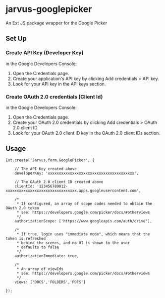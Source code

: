 # jarvus-googlepicker
An Ext JS package wrapper for the Google Picker

## Set Up

### Create API Key (Developer Key)
in the Google Developers Console:

1. Open the Credentials page.
2. Create your application's API key by clicking Add credentials > API key.
3. Look for your API key in the API keys section.

### Create OAuth 2.0 credentials (Client Id)
in the Google Developers Console:

1. Open the Credentials page.
2. Create your OAuth 2.0 credentials by clicking Add credentials > OAuth 2.0 client ID.
3. Look for your OAuth 2.0 client ID key in the OAuth 2.0 client IDs section.


## Usage
    Ext.create('Jarvus.form.GooglePicker', {

        // The API Key created above
        developerKey: 'xxxxxxxxxxxxxxxxxxxxxxxxxxxxxxxxxxxxxxx',

        // The OAuth 2.0 client ID created above
        clientId: '123456789012-xxxxxxxxxxxxxxxxxxxxxxxxxxxxxxxx.apps.googleusercontent.com',

        /*
         * If configured, an array of scope codes needed to obtain the OAuth 2.0 token
         * see: https://developers.google.com/picker/docs/#otherviews
         */
        authorizationScope: ['https://www.googleapis.com/auth/drive'],

        /*
         * If true, login uses "immediate mode", which means that the token is refreshed
         * behind the scenes, and no UI is shown to the user
         * defaults to false
         */
        authorizationImmediate: true,

        /*
         * An array of viewIds
         * see: https://developers.google.com/picker/docs/#otherviews
         */
        views: ['DOCS','FOLDERS','PDFS']

    });
